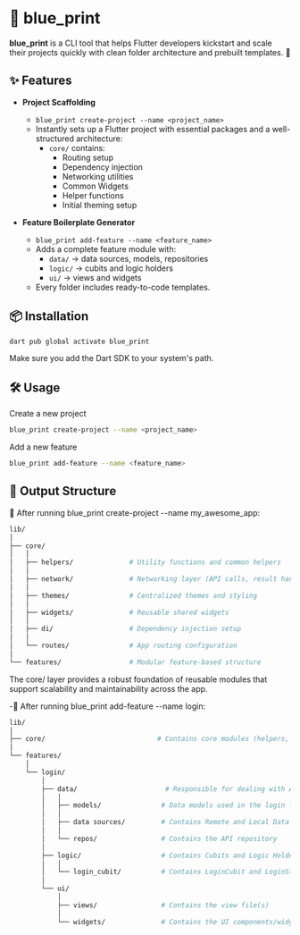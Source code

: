 # 🧱 blue_print

**blue_print** is a CLI tool that helps Flutter developers kickstart and scale their projects quickly with clean folder architecture and prebuilt templates. 🚀

## ✨ Features

- **Project Scaffolding**

  - `blue_print create-project --name <project_name>`
  - Instantly sets up a Flutter project with essential packages and a well-structured architecture:
    - `core/` contains:
      - Routing setup
      - Dependency injection
      - Networking utilities
      - Common Widgets
      - Helper functions
      - Initial theming setup

- **Feature Boilerplate Generator**
  - `blue_print add-feature --name <feature_name>`
  - Adds a complete feature module with:
    - `data/` → data sources, models, repositories
    - `logic/` → cubits and logic holders
    - `ui/` → views and widgets
  - Every folder includes ready-to-code templates.

## 📦 Installation

```bash
dart pub global activate blue_print
```

Make sure you add the Dart SDK to your system's path.

## 🛠 Usage

Create a new project

```bash
blue_print create-project --name <project_name>
```

Add a new feature

```bash
blue_print add-feature --name <feature_name>
```

## 📁 Output Structure

🔧 After running blue_print create-project --name my_awesome_app:

```bash
lib/
│
├── core/
│   │
│   ├── helpers/              # Utility functions and common helpers
│   │
│   ├── network/              # Networking layer (API calls, result handling, error parsing)
│   │
│   ├── themes/               # Centralized themes and styling
│   │
│   ├── widgets/              # Reusable shared widgets
│   │
│   ├── di/                   # Dependency injection setup
│   │
│   └── routes/               # App routing configuration
│
└── features/                 # Modular feature-based structure

```

The core/ layer provides a robust foundation of reusable modules that support scalability and maintainability across the app.

-🧩 After running blue_print add-feature --name login:

```bash
lib/
│
├── core/                            # Contains core modules (helpers, networking, DI, etc.)
│
└── features/
    │
    └── login/
        │
        ├── data/                      # Responsible for dealing with API requests
        │   │
        │   ├── models/               # Data models used in the login feature
        │   │
        │   ├── data sources/         # Contains Remote and Local Data Sources
        │   │
        │   └── repos/                # Contains the API repository
        │
        ├── logic/                    # Contains Cubits and Logic Holders
        │   │
        │   └── login_cubit/          # Contains LoginCubit and LoginState
        │
        └── ui/
            │
            ├── views/                # Contains the view file(s)
            │
            └── widgets/              # Contains the UI components/widgets

```
